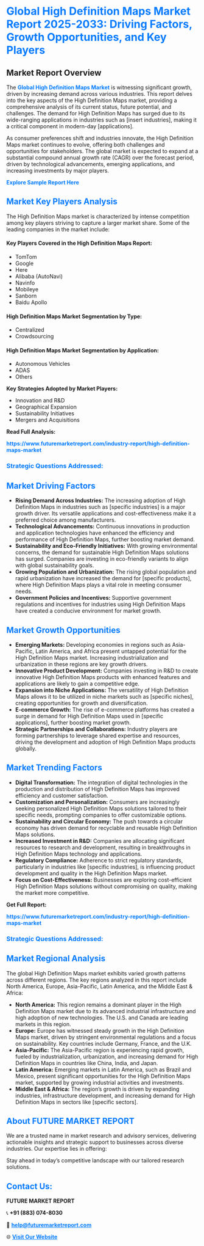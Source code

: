 <h1 style="color: #007BFF;">Global High Definition Maps Market Report 2025-2033: Driving Factors, Growth Opportunities, and Key Players</h1>

<section id="overview">
<h2>Market Report Overview</h2>
<p>The <a href="https://www.futuremarketreport.com/industry-report/high-definition-maps-market" style="color: #007BFF; text-decoration: none;"><strong>Global High Definition Maps Market</strong></a> is witnessing significant growth, driven by increasing demand across various industries. This report delves into the key aspects of the High Definition Maps market, providing a comprehensive analysis of its current status, future potential, and challenges. The demand for High Definition Maps has surged due to its wide-ranging applications in industries such as [insert industries], making it a critical component in modern-day [applications].</p>
<p>As consumer preferences shift and industries innovate, the High Definition Maps market continues to evolve, offering both challenges and opportunities for stakeholders. The global market is expected to expand at a substantial compound annual growth rate (CAGR) over the forecast period, driven by technological advancements, emerging applications, and increasing investments by major players.</p>
</section>

<section id="overview">
<p><a href="https://www.futuremarketreport.com/request-sample/reportId=57283" style="color: #007BFF; text-decoration: none;"><strong>Explore Sample Report Here</strong></a></p>
</section>

<section id="key-players">
<h2 style="color: #007BFF;">Market Key Players Analysis</h2>
<p>The High Definition Maps market is characterized by intense competition among key players striving to capture a larger market share. Some of the leading companies in the market include:</p>
<h4>Key Players Covered in the High Definition Maps Report:</h4>
<ul><li>TomTom</li><li>Google</li><li>Here</li><li>Alibaba (AutoNavi)</li><li>Navinfo</li><li>Mobileye</li><li>Sanborn</li><li>Baidu Apollo</li></ul>
<h4>High Definition Maps Market Segmentation by Type:</h4>
<ul><li>Centralized</li><li>Crowdsourcing</li></ul>

<h4>High Definition Maps Market Segmentation by Application:</h4>
<ul><li>Autonomous Vehicles</li><li>ADAS</li><li>Others</li></ul>
<p><strong>Key Strategies Adopted by Market Players:</strong></p>
<ul>
<li>Innovation and R&D</li>
<li>Geographical Expansion</li>
<li>Sustainability Initiatives</li>
<li>Mergers and Acquisitions</li>
</ul>
</section>

<section>
<p><strong>Read Full Analysis: </strong></p><a href="https://www.futuremarketreport.com/industry-report/high-definition-maps-market" style="color: #007BFF; text-decoration: none;"><strong>https://www.futuremarketreport.com/industry-report/high-definition-maps-market</strong></a>
<h3 style="color: #007BFF;">Strategic Questions Addressed:</h3>
</section>

<section id="driving-factors">
<h2 style="color: #007BFF;">Market Driving Factors</h2>
<ul>
<li><strong>Rising Demand Across Industries:</strong> The increasing adoption of High Definition Maps in industries such as [specific industries] is a major growth driver. Its versatile applications and cost-effectiveness make it a preferred choice among manufacturers.</li>
<li><strong>Technological Advancements:</strong> Continuous innovations in production and application technologies have enhanced the efficiency and performance of High Definition Maps, further boosting market demand.</li>
<li><strong>Sustainability and Eco-Friendly Initiatives:</strong> With growing environmental concerns, the demand for sustainable High Definition Maps solutions has surged. Companies are investing in eco-friendly variants to align with global sustainability goals.</li>
<li><strong>Growing Population and Urbanization:</strong> The rising global population and rapid urbanization have increased the demand for [specific products], where High Definition Maps plays a vital role in meeting consumer needs.</li>
<li><strong>Government Policies and Incentives:</strong> Supportive government regulations and incentives for industries using High Definition Maps have created a conducive environment for market growth.</li>
</ul>
</section>

<section id="growth-opportunities">
<h2 style="color: #007BFF;">Market Growth Opportunities</h2>
<ul>
<li><strong>Emerging Markets:</strong> Developing economies in regions such as Asia-Pacific, Latin America, and Africa present untapped potential for the High Definition Maps market. Increasing industrialization and urbanization in these regions are key growth drivers.</li>
<li><strong>Innovative Product Development:</strong> Companies investing in R&D to create innovative High Definition Maps products with enhanced features and applications are likely to gain a competitive edge.</li>
<li><strong>Expansion into Niche Applications:</strong> The versatility of High Definition Maps allows it to be utilized in niche markets such as [specific niches], creating opportunities for growth and diversification.</li>
<li><strong>E-commerce Growth:</strong> The rise of e-commerce platforms has created a surge in demand for High Definition Maps used in [specific applications], further boosting market growth.</li>
<li><strong>Strategic Partnerships and Collaborations:</strong> Industry players are forming partnerships to leverage shared expertise and resources, driving the development and adoption of High Definition Maps products globally.</li>
</ul>
</section>

<section id="trending-factors">
<h2 style="color: #007BFF;">Market Trending Factors</h2>
<ul>
<li><strong>Digital Transformation:</strong> The integration of digital technologies in the production and distribution of High Definition Maps has improved efficiency and customer satisfaction.</li>
<li><strong>Customization and Personalization:</strong> Consumers are increasingly seeking personalized High Definition Maps solutions tailored to their specific needs, prompting companies to offer customizable options.</li>
<li><strong>Sustainability and Circular Economy:</strong> The push towards a circular economy has driven demand for recyclable and reusable High Definition Maps solutions.</li>
<li><strong>Increased Investment in R&D:</strong> Companies are allocating significant resources to research and development, resulting in breakthroughs in High Definition Maps technology and applications.</li>
<li><strong>Regulatory Compliance:</strong> Adherence to strict regulatory standards, particularly in industries like [specific industries], is influencing product development and quality in the High Definition Maps market.</li>
<li><strong>Focus on Cost-Effectiveness:</strong> Businesses are exploring cost-efficient High Definition Maps solutions without compromising on quality, making the market more competitive.</li>
</ul>
</section>

<section>
<p><strong>Get Full Report: </strong></p><a href="https://www.futuremarketreport.com/industry-report/high-definition-maps-market" style="color: #007BFF; text-decoration: none;"><strong>https://www.futuremarketreport.com/industry-report/high-definition-maps-market</strong></a>
<h3 style="color: #007BFF;">Strategic Questions Addressed:</h3>
</section>


<section id="regional-analysis">
<h2 style="color: #007BFF;">Market Regional Analysis</h2>
<p>The global High Definition Maps market exhibits varied growth patterns across different regions. The key regions analyzed in this report include North America, Europe, Asia-Pacific, Latin America, and the Middle East & Africa:</p>
<ul>
<li><strong>North America:</strong> This region remains a dominant player in the High Definition Maps market due to its advanced industrial infrastructure and high adoption of new technologies. The U.S. and Canada are leading markets in this region.</li>
<li><strong>Europe:</strong> Europe has witnessed steady growth in the High Definition Maps market, driven by stringent environmental regulations and a focus on sustainability. Key countries include Germany, France, and the U.K.</li>
<li><strong>Asia-Pacific:</strong> The Asia-Pacific region is experiencing rapid growth, fueled by industrialization, urbanization, and increasing demand for High Definition Maps in countries like China, India, and Japan.</li>
<li><strong>Latin America:</strong> Emerging markets in Latin America, such as Brazil and Mexico, present significant opportunities for the High Definition Maps market, supported by growing industrial activities and investments.</li>
<li><strong>Middle East & Africa:</strong> The region’s growth is driven by expanding industries, infrastructure development, and increasing demand for High Definition Maps in sectors like [specific sectors].</li>
</ul>
</section>

<footer>
<h2 style="color: #007BFF;">About FUTURE MARKET REPORT</h2>
<p>We are a trusted name in market research and advisory services, delivering actionable insights and strategic support to businesses across diverse industries. Our expertise lies in offering:</p>

<p>Stay ahead in today’s competitive landscape with our tailored research solutions.</p>

<h2 style="color: #007BFF;">Contact Us:</h2>
<p><strong>FUTURE MARKET REPORT</strong></p>
<p>📞 <strong>+91 (883) 074-8030</strong></p>
<p>📧 <strong><a href="mailto:help@futuremarketreport.com" style="color: #007BFF;">help@futuremarketreport.com</a></strong></p>
<p>🌐 <strong><a href="https://www.futuremarketreport.com/" style="color: #007BFF;">Visit Our Website</a></strong></p>
</footer>